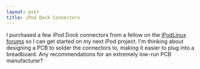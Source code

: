 ```yaml
---
layout: post
title: iPod Dock Connectors
---
```

I purchased a few iPod Dock connectors from a fellow on the [iPodLinux forums](http://www.ipodlinux.org/forums) so I can get started on my next iPod project. I'm thinking about designing a PCB to solder the connectors to, making it easier to plug into a breadboard. Any recommendations for an extremely low-run PCB manufacturer?
